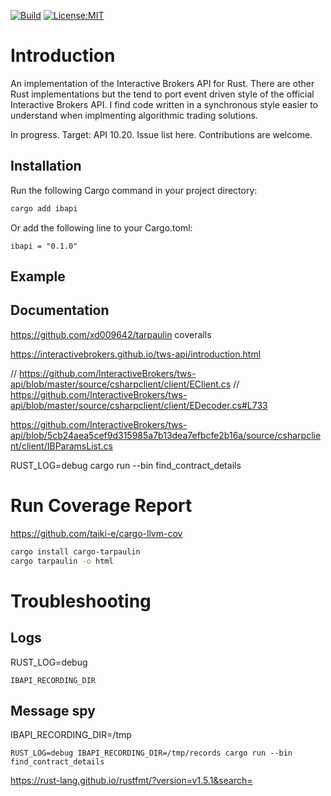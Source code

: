 [![Build](https://github.com/wboayue/rust-ibapi/workflows/ci/badge.svg)](https://github.com/wboayue/rust-ibapi/actions/workflows/ci.yml)
[![License:MIT](https://img.shields.io/badge/License-MIT-blue.svg)](https://opensource.org/licenses/MIT)

<!-- [![codecov](https://codecov.io/gh/wboayue/ibapi/branch/main/graph/badge.svg)](https://codecov.io/gh/wboayue/ibapi) -->

# Introduction

An implementation of the Interactive Brokers API for Rust. There are other Rust implementations but the tend to port event driven style of the official Interactive Brokers API. I find code written in a synchronous style easier to understand when implmenting
algorithmic trading solutions.

In progress. Target: API 10.20. Issue list here. Contributions are welcome.

## Installation

Run the following Cargo command in your project directory:

```bash
cargo add ibapi
```

Or add the following line to your Cargo.toml:

```
ibapi = "0.1.0"
```

## Example 

## Documentation

https://github.com/xd009642/tarpaulin
coveralls

https://interactivebrokers.github.io/tws-api/introduction.html


// https://github.com/InteractiveBrokers/tws-api/blob/master/source/csharpclient/client/EClient.cs
// https://github.com/InteractiveBrokers/tws-api/blob/master/source/csharpclient/client/EDecoder.cs#L733

https://github.com/InteractiveBrokers/tws-api/blob/5cb24aea5cef9d315985a7b13dea7efbcfe2b16a/source/csharpclient/client/IBParamsList.cs

RUST_LOG=debug cargo run --bin find_contract_details

# Run Coverage Report

https://github.com/taiki-e/cargo-llvm-cov

```bash
cargo install cargo-tarpaulin
cargo tarpaulin -o html
```

# Troubleshooting

## Logs
RUST_LOG=debug 

`IBAPI_RECORDING_DIR`

## Message spy

IBAPI_RECORDING_DIR=/tmp
```
RUST_LOG=debug IBAPI_RECORDING_DIR=/tmp/records cargo run --bin find_contract_details
```

https://rust-lang.github.io/rustfmt/?version=v1.5.1&search=